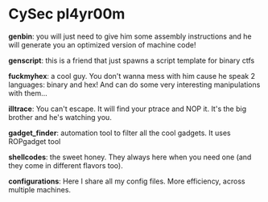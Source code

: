# CySec pl4yr00m
**genbin**: you will just need to give him some assembly instructions and he will generate you an optimized version of machine code!

**genscript**: this is a friend that just spawns a script template for binary ctfs

**fuckmyhex**: a cool guy. You don't wanna mess with him cause he speak 2 languages: binary and hex! And can do some very interesting manipulations with them...

**illtrace**: You can't escape. It will find your ptrace and NOP it. It's the big brother and he's watching you.

**gadget_finder**: automation tool to filter all the cool gadgets. It uses ROPgadget tool

**shellcodes**: the sweet honey. They always here when you need one (and they come in different flavors too).

**configurations**: Here I share all my config files. More efficiency, across multiple machines.
